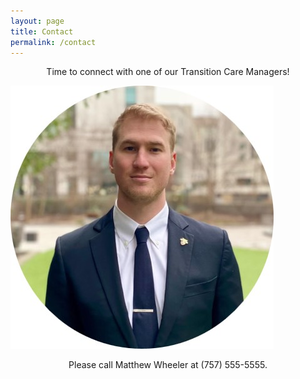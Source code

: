 ```yaml
---
layout: page
title: Contact
permalink: /contact
---
```


<center>Time to connect with one of our Transition Care Managers!</center>

![title](/assets/img/Team.jpg)

<center>Please call Matthew Wheeler at (757) 555-5555.</center>
